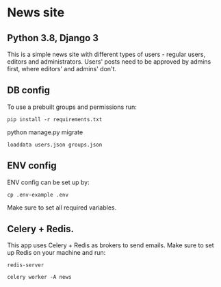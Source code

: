 # News site
## Python 3.8, Django 3

This is a simple news site with different types of users - regular users, editors and administrators.
Users' posts need to be approved by admins first, where editors' and admins' don't.
## DB config
To use a prebuilt groups and permissions run:
```
pip install -r requirements.txt
```
python manage.py migrate
```
loaddata users.json groups.json
```

## ENV config
ENV config can be set up by:
```
cp .env-example .env
```
Make sure to set all required variables.

## Celery + Redis.
This app uses Celery + Redis as brokers to send emails. Make sure to set up Redis
on your machine and run:
```
redis-server
```
```
celery worker -A news
```
